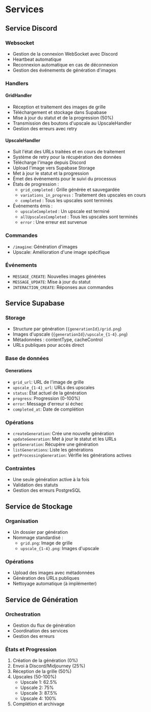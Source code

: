 # Services

## Service Discord

### Websocket
- Gestion de la connexion WebSocket avec Discord
- Heartbeat automatique
- Reconnexion automatique en cas de déconnexion
- Gestion des événements de génération d'images

### Handlers
#### GridHandler
- Réception et traitement des images de grille
- Téléchargement et stockage dans Supabase
- Mise à jour du statut et de la progression (50%)
- Transmission des boutons d'upscale au UpscaleHandler
- Gestion des erreurs avec retry

#### UpscaleHandler
- Suit l'état des URLs traitées et en cours de traitement
- Système de retry pour la récupération des données
- Télécharge l'image depuis Discord
- Upload l'image vers Supabase Storage
- Met à jour le statut et la progression
- Émet des événements pour le suivi du processus
- États de progression :
  - `grid_completed` : Grille générée et sauvegardée
  - `variations_in_progress` : Traitement des upscales en cours
  - `completed` : Tous les upscales sont terminés
- Événements émis :
  - `upscaleCompleted` : Un upscale est terminé
  - `allUpscalesCompleted` : Tous les upscales sont terminés
  - `error` : Une erreur est survenue

### Commandes
- `/imagine`: Génération d'images
- Upscale: Amélioration d'une image spécifique

### Événements
- `MESSAGE_CREATE`: Nouvelles images générées
- `MESSAGE_UPDATE`: Mise à jour du statut
- `INTERACTION_CREATE`: Réponses aux commandes

## Service Supabase

### Storage
- Structure par génération (`{generationId}/grid.png`)
- Images d'upscale (`{generationId}/upscale_{1-4}.png`)
- Métadonnées : contentType, cacheControl
- URLs publiques pour accès direct

### Base de données
#### Generations
- `grid_url`: URL de l'image de grille
- `upscale_{1-4}_url`: URLs des upscales
- `status`: État actuel de la génération
- `progress`: Progression (0-100%)
- `error`: Message d'erreur si échec
- `completed_at`: Date de complétion

### Opérations
- `createGeneration`: Crée une nouvelle génération
- `updateGeneration`: Met à jour le statut et les URLs
- `getGeneration`: Récupère une génération
- `listGenerations`: Liste les générations
- `getProcessingGeneration`: Vérifie les générations actives

### Contraintes
- Une seule génération active à la fois
- Validation des statuts
- Gestion des erreurs PostgreSQL

## Service de Stockage

### Organisation
- Un dossier par génération
- Nommage standardisé :
  - `grid.png`: Image de grille
  - `upscale_{1-4}.png`: Images d'upscale

### Opérations
- Upload des images avec métadonnées
- Génération des URLs publiques
- Nettoyage automatique (à implémenter)

## Service de Génération

### Orchestration
- Gestion du flux de génération
- Coordination des services
- Gestion des erreurs

### États et Progression
1. Création de la génération (0%)
2. Envoi à Discord/Midjourney (25%)
3. Réception de la grille (50%)
4. Upscales (50-100%)
   - Upscale 1: 62.5%
   - Upscale 2: 75%
   - Upscale 3: 87.5%
   - Upscale 4: 100%
5. Complétion et archivage
